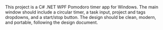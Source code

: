 <!-- Use this file to provide workspace-specific custom instructions to Copilot. For more details, visit https://code.visualstudio.com/docs/copilot/copilot-customization#_use-a-githubcopilotinstructionsmd-file -->

This project is a C# .NET WPF Pomodoro timer app for Windows. The main window should include a circular timer, a task input, project and tags dropdowns, and a start/stop button. The design should be clean, modern, and portable, following the design document.
